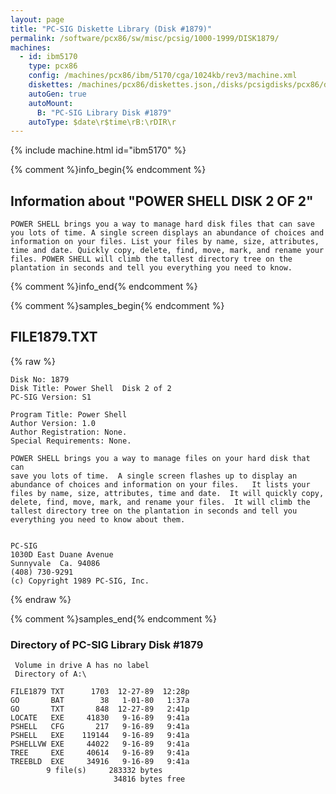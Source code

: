 ```yaml
---
layout: page
title: "PC-SIG Diskette Library (Disk #1879)"
permalink: /software/pcx86/sw/misc/pcsig/1000-1999/DISK1879/
machines:
  - id: ibm5170
    type: pcx86
    config: /machines/pcx86/ibm/5170/cga/1024kb/rev3/machine.xml
    diskettes: /machines/pcx86/diskettes.json,/disks/pcsigdisks/pcx86/diskettes.json
    autoGen: true
    autoMount:
      B: "PC-SIG Library Disk #1879"
    autoType: $date\r$time\rB:\rDIR\r
---
```


{% include machine.html id="ibm5170" %}

{% comment %}info_begin{% endcomment %}

## Information about "POWER SHELL  DISK 2 OF 2"

    POWER SHELL brings you a way to manage hard disk files that can save
    you lots of time. A single screen displays an abundance of choices and
    information on your files. List your files by name, size, attributes,
    time and date. Quickly copy, delete, find, move, mark, and rename your
    files. POWER SHELL will climb the tallest directory tree on the
    plantation in seconds and tell you everything you need to know.
{% comment %}info_end{% endcomment %}

{% comment %}samples_begin{% endcomment %}

## FILE1879.TXT

{% raw %}
```
Disk No: 1879                                                           
Disk Title: Power Shell  Disk 2 of 2                                    
PC-SIG Version: S1                                                      
                                                                        
Program Title: Power Shell                                              
Author Version: 1.0                                                     
Author Registration: None.                                              
Special Requirements: None.                                             
                                                                        
POWER SHELL brings you a way to manage files on your hard disk that can 
save you lots of time.  A single screen flashes up to display an        
abundance of choices and information on your files.   It lists your     
files by name, size, attributes, time and date.  It will quickly copy,  
delete, find, move, mark, and rename your files.  It will climb the     
tallest directory tree on the plantation in seconds and tell you        
everything you need to know about them.                                 
	                                                                       
                                                                        
PC-SIG                                                                  
1030D East Duane Avenue                                                 
Sunnyvale  Ca. 94086                                                    
(408) 730-9291                                                          
(c) Copyright 1989 PC-SIG, Inc.                                         
```
{% endraw %}

{% comment %}samples_end{% endcomment %}

### Directory of PC-SIG Library Disk #1879

     Volume in drive A has no label
     Directory of A:\

    FILE1879 TXT      1703  12-27-89  12:28p
    GO       BAT        38   1-01-80   1:37a
    GO       TXT       848  12-27-89   2:41p
    LOCATE   EXE     41830   9-16-89   9:41a
    PSHELL   CFG       217   9-16-89   9:41a
    PSHELL   EXE    119144   9-16-89   9:41a
    PSHELLVW EXE     44022   9-16-89   9:41a
    TREE     EXE     40614   9-16-89   9:41a
    TREEBLD  EXE     34916   9-16-89   9:41a
            9 file(s)     283332 bytes
                           34816 bytes free
